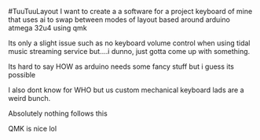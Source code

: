 #TuuTuuLayout
I want to create a a software for a project keyboard of mine that uses ai to swap between modes of layout based around arduino atmega 32u4 using qmk

Its only a slight issue such as no keyboard volume control when using tidal music streaming service but....i dunno, just gotta come up with something.

Its hard to say HOW as arduino needs some fancy stuff but i guess its possible

I also dont know for WHO but us custom mechanical keyboard lads are a weird bunch.

Absolutely nothing follows this

QMK is nice lol

